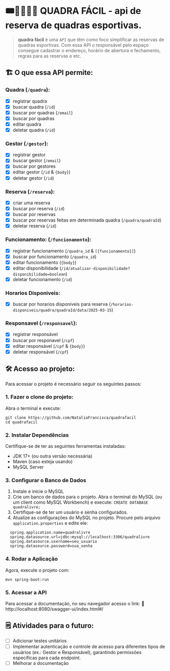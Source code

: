 # 🎟️🚶🏽‍♀️‍➡️ QUADRA FÁCIL - api de reserva de quadras esportivas.

> **quadra fácil** é uma `API` que têm como foco simplificar as reservas de quadras esportivas. Com essa API o responsável pelo espaço consegue cadastrar o endereço, horário de abertura e fechamento, regras para as reservas e etc.

## 🏗️ O que essa API permite:

### Quadra (`/quadra`):
- [X] registrar quadra
- [X] buscar quadra (`/id`)
- [X] buscar por quadras (`/email`)
- [X] buscar por quadras
- [X] editar quadra
- [X] deletar quadra (`/id`)

### Gestor (`/gestor`):
- [X] registrar gestor
- [X] buscar gestor (`/email`)
- [X] buscar por gestores
- [X] editar gestor (`/id` & `{body}`)
- [X] deletar gestor (`/id`)

### Reserva (`/reserva`):
- [X] criar uma reserva
- [X] buscar por reserva (`/id`)
- [X] buscar por reservas
- [X] buscar por reservas feitas em determinada quadra (`/quadra/quadraId`) 
- [X] deletar reserva (`/id`)

### Funcionamento: (`/funcionamento`):
- [X] registrar funcionamento (`/quadra_id` & `[{funcionamento}]`)
- [X] buscar por funcionamento (`/quadra_id`)
- [X] editar funcionamento (`{body}`)
- [X] editar disponibilidade (`/id/atualizar-disponibilidade?disponibilidade=boolean`)
- [X] deletar funcionamento (`/id`)

### Horarios Disponiveis: 
- [X] buscar por horarios disponiveis para reserva (`/horarios-disponiveis/quadra/quadraId/data/2025-03-15`)

### Responsavel (`/responsavel`):
- [X] registrar responsável
- [X] buscar por responavel (`/cpf`)
- [X] editar responsável (`/cpf` & `{body}`)
- [X] deletar responsável (`/cpf`)

## 🛠️ Acesso ao projeto:

Para acessar o projeto é necessário seguir os seguintes passos:

### 1. Fazer o clone do projeto:
Abra o terminal e execute:
```
git clone https://github.com/NataliaFrancisca/quadrafacil
cd quadrafacil
```

### 2. Instalar Dependências
Certifique-se de ter as seguintes ferramentas instaladas:
- JDK 17+ (ou outra versão necessária)
- Maven (caso esteja usando)
- MySQL Server
  
### 3. Configurar o Banco de Dados
1. Instale e inicie o MySQL
2. Crie um banco de dados para o projeto. Abra o terminal do MySQL (ou um client como MySQL Workbench) e execute: `CREATE DATABASE quadralivre;`
4. Certifique-se de ter um usuário e senha configurados.
5. Atualize as configurações do MySQL no projeto. Procure pelo arquivo `application.properties` e edite ele:
  ```
    spring.application.name=quadralivre
    spring.datasource.url=jdbc:mysql://localhost:3306/quadralivre
    spring.datasource.username=seu_usuario
    spring.datasource.password=sua_senha
  ```

### 4. Rodar a Aplicação
Agora, execute o projeto com:
```
mvn spring-boot:run
```

### 5. Acessar a API
Para acessar a documentação, no seu navegador acesso o link:
🔗 http://localhost:8080/swagger-ui/index.html#/

## 🗒️ Atividades para o futuro:
- [ ] Adicionar testes unitários
- [ ] Implementar autenticação e controle de acesso para diferentes tipos de usuários (ex.: Gestor e Responsável), garantindo permissões específicas para cada endpoint.
- [ ] Melhorar a documentação

